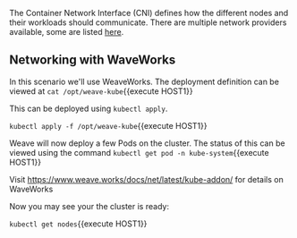 The Container Network Interface (CNI) defines how the different nodes and their workloads should communicate. There are multiple network providers available, some are listed [here](https://kubernetes.io/docs/admin/addons/).

## Networking with WaveWorks

In this scenario we'll use WeaveWorks. The deployment definition can be viewed at `cat /opt/weave-kube`{{execute HOST1}}

This can be deployed using `kubectl apply`.

`kubectl apply -f /opt/weave-kube`{{execute HOST1}}

Weave will now deploy a few Pods on the cluster. The status of this can be viewed using the command `kubectl get pod -n kube-system`{{execute HOST1}}

Visit https://www.weave.works/docs/net/latest/kube-addon/ for details on WaveWorks

Now you may see your the cluster is ready:

`kubectl get nodes`{{execute HOST1}}
